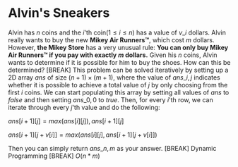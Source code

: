 # Alvin's Sneakers
Alvin has $n$ coins and the $i$'th coin$(1 \le i \le n)$ has a value of $v\_i$ dollars. Alvin really wants to buy the new **Mikey Air Runners™**, which cost $m$ dollars. However, **the Mikey Store** has a very unusual rule: **You can only buy Mikey Air Runners™ if you pay with exactly $m$ dollars.** Given his $n$ coins, Alvin wants to determine if it is possible for him to buy the shoes. How can this be determined?
[BREAK]
This problem can be solved iteratively by setting up a 2D array $ans$ of size $(n+1) \times (m+1)$, where the value of $ans\_{i,j}$ indicates whether it is possible to achieve a total value of $j$ by only choosing from the first $i$ coins. We can start populating this array by setting all values of $ans$ to $false$ and then setting $ans\_{0,0}$ to $true$. Then, for every $i$'th row, we can iterate through every $j$'th value and do the following:

$ans[i+1][j] = max(ans[i][j]), ans[i+1][j]$

$ans[i+1][j + v[i]] = max(ans[i][j], ans[i+1][j + v[i]])$

Then you can simply return $ans\_{n,m}$ as your answer.
[BREAK]
Dynamic Programming
[BREAK]
$O(n*m)$